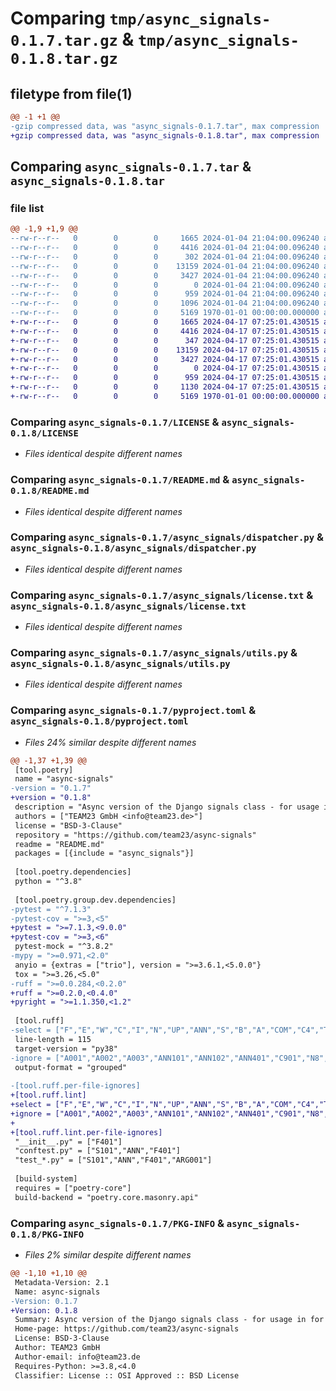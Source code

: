 # Comparing `tmp/async_signals-0.1.7.tar.gz` & `tmp/async_signals-0.1.8.tar.gz`

## filetype from file(1)

```diff
@@ -1 +1 @@
-gzip compressed data, was "async_signals-0.1.7.tar", max compression
+gzip compressed data, was "async_signals-0.1.8.tar", max compression
```

## Comparing `async_signals-0.1.7.tar` & `async_signals-0.1.8.tar`

### file list

```diff
@@ -1,9 +1,9 @@
--rw-r--r--   0        0        0     1665 2024-01-04 21:04:00.096240 async_signals-0.1.7/LICENSE
--rw-r--r--   0        0        0     4416 2024-01-04 21:04:00.096240 async_signals-0.1.7/README.md
--rw-r--r--   0        0        0      302 2024-01-04 21:04:00.096240 async_signals-0.1.7/async_signals/__init__.py
--rw-r--r--   0        0        0    13159 2024-01-04 21:04:00.096240 async_signals-0.1.7/async_signals/dispatcher.py
--rw-r--r--   0        0        0     3427 2024-01-04 21:04:00.096240 async_signals-0.1.7/async_signals/license.txt
--rw-r--r--   0        0        0        0 2024-01-04 21:04:00.096240 async_signals-0.1.7/async_signals/py.typed
--rw-r--r--   0        0        0      959 2024-01-04 21:04:00.096240 async_signals-0.1.7/async_signals/utils.py
--rw-r--r--   0        0        0     1096 2024-01-04 21:04:00.096240 async_signals-0.1.7/pyproject.toml
--rw-r--r--   0        0        0     5169 1970-01-01 00:00:00.000000 async_signals-0.1.7/PKG-INFO
+-rw-r--r--   0        0        0     1665 2024-04-17 07:25:01.430515 async_signals-0.1.8/LICENSE
+-rw-r--r--   0        0        0     4416 2024-04-17 07:25:01.430515 async_signals-0.1.8/README.md
+-rw-r--r--   0        0        0      347 2024-04-17 07:25:01.430515 async_signals-0.1.8/async_signals/__init__.py
+-rw-r--r--   0        0        0    13159 2024-04-17 07:25:01.430515 async_signals-0.1.8/async_signals/dispatcher.py
+-rw-r--r--   0        0        0     3427 2024-04-17 07:25:01.430515 async_signals-0.1.8/async_signals/license.txt
+-rw-r--r--   0        0        0        0 2024-04-17 07:25:01.430515 async_signals-0.1.8/async_signals/py.typed
+-rw-r--r--   0        0        0      959 2024-04-17 07:25:01.430515 async_signals-0.1.8/async_signals/utils.py
+-rw-r--r--   0        0        0     1130 2024-04-17 07:25:01.430515 async_signals-0.1.8/pyproject.toml
+-rw-r--r--   0        0        0     5169 1970-01-01 00:00:00.000000 async_signals-0.1.8/PKG-INFO
```

### Comparing `async_signals-0.1.7/LICENSE` & `async_signals-0.1.8/LICENSE`

 * *Files identical despite different names*

### Comparing `async_signals-0.1.7/README.md` & `async_signals-0.1.8/README.md`

 * *Files identical despite different names*

### Comparing `async_signals-0.1.7/async_signals/dispatcher.py` & `async_signals-0.1.8/async_signals/dispatcher.py`

 * *Files identical despite different names*

### Comparing `async_signals-0.1.7/async_signals/license.txt` & `async_signals-0.1.8/async_signals/license.txt`

 * *Files identical despite different names*

### Comparing `async_signals-0.1.7/async_signals/utils.py` & `async_signals-0.1.8/async_signals/utils.py`

 * *Files identical despite different names*

### Comparing `async_signals-0.1.7/pyproject.toml` & `async_signals-0.1.8/pyproject.toml`

 * *Files 24% similar despite different names*

```diff
@@ -1,37 +1,39 @@
 [tool.poetry]
 name = "async-signals"
-version = "0.1.7"
+version = "0.1.8"
 description = "Async version of the Django signals class - for usage in for example FastAPI."
 authors = ["TEAM23 GmbH <info@team23.de>"]
 license = "BSD-3-Clause"
 repository = "https://github.com/team23/async-signals"
 readme = "README.md"
 packages = [{include = "async_signals"}]
 
 [tool.poetry.dependencies]
 python = "^3.8"
 
 [tool.poetry.group.dev.dependencies]
-pytest = "^7.1.3"
-pytest-cov = ">=3,<5"
+pytest = ">=7.1.3,<9.0.0"
+pytest-cov = ">=3,<6"
 pytest-mock = "^3.8.2"
-mypy = ">=0.971,<2.0"
 anyio = {extras = ["trio"], version = ">=3.6.1,<5.0.0"}
 tox = ">=3.26,<5.0"
-ruff = ">=0.0.284,<0.2.0"
+ruff = ">=0.2.0,<0.4.0"
+pyright = ">=1.1.350,<1.2"
 
 [tool.ruff]
-select = ["F","E","W","C","I","N","UP","ANN","S","B","A","COM","C4","T20","PT","ARG","TD","RUF"]
 line-length = 115
 target-version = "py38"
-ignore = ["A001","A002","A003","ANN101","ANN102","ANN401","C901","N8","B008","F405","F821"]
 output-format = "grouped"
 
-[tool.ruff.per-file-ignores]
+[tool.ruff.lint]
+select = ["F","E","W","C","I","N","UP","ANN","S","B","A","COM","C4","T20","PT","ARG","TD","RUF"]
+ignore = ["A001","A002","A003","ANN101","ANN102","ANN401","C901","N8","B008","F405","F821"]
+
+[tool.ruff.lint.per-file-ignores]
 "__init__.py" = ["F401"]
 "conftest.py" = ["S101","ANN","F401"]
 "test_*.py" = ["S101","ANN","F401","ARG001"]
 
 [build-system]
 requires = ["poetry-core"]
 build-backend = "poetry.core.masonry.api"
```

### Comparing `async_signals-0.1.7/PKG-INFO` & `async_signals-0.1.8/PKG-INFO`

 * *Files 2% similar despite different names*

```diff
@@ -1,10 +1,10 @@
 Metadata-Version: 2.1
 Name: async-signals
-Version: 0.1.7
+Version: 0.1.8
 Summary: Async version of the Django signals class - for usage in for example FastAPI.
 Home-page: https://github.com/team23/async-signals
 License: BSD-3-Clause
 Author: TEAM23 GmbH
 Author-email: info@team23.de
 Requires-Python: >=3.8,<4.0
 Classifier: License :: OSI Approved :: BSD License
```

